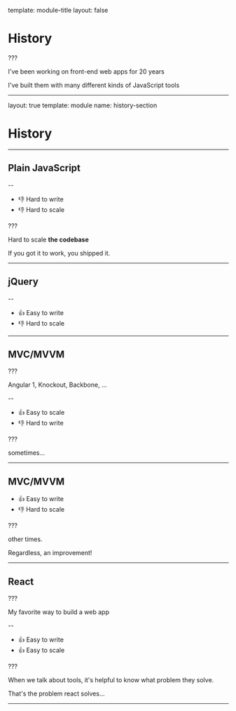 template: module-title
layout: false

# History

???

I've been working on front-end web apps for 20 years

I've built them with many different kinds of JavaScript tools

---

layout: true
template: module
name: history-section

# History

---

## Plain JavaScript

--

- 👎 Hard to write
- 👎 Hard to scale

???

Hard to scale **the codebase**

If you got it to work, you shipped it.

---

## jQuery

--

- 👍 Easy to write
- 👎 Hard to scale

---

## MVC/MVVM

???

Angular 1, Knockout, Backbone, ...

--

- 👍 Easy to scale
- 👎 Hard to write

???

sometimes...

---

## MVC/MVVM

- 👍 Easy to write
- 👎 Hard to scale

???

other times.

Regardless, an improvement!

---

## React

???

My favorite way to build a web app

--

- 👍 Easy to write
- 👍 Easy to scale

???

When we talk about tools, it's helpful to know what problem they solve.

That's the problem react solves...

---
